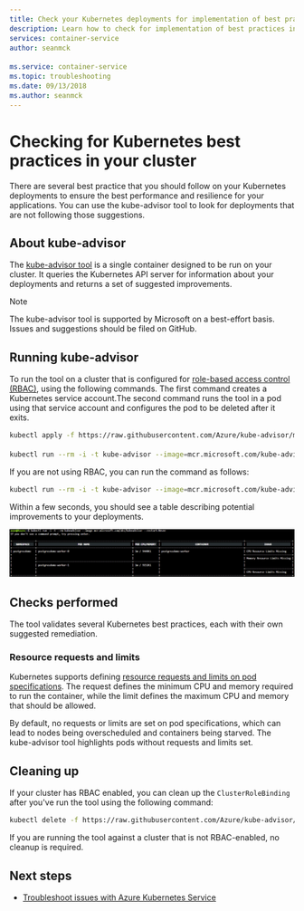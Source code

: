 ```yaml
---
title: Check your Kubernetes deployments for implementation of best practices
description: Learn how to check for implementation of best practices in your Kubernetes deployments using kube-advisor
services: container-service
author: seanmck

ms.service: container-service
ms.topic: troubleshooting
ms.date: 09/13/2018
ms.author: seanmck
---
```



# Checking for Kubernetes best practices in your cluster

There are several best practice that you should follow on your Kubernetes deployments to ensure the best performance and resilience for your applications. You can use the kube-advisor tool to look for deployments that are not following those suggestions.

## About kube-advisor

The [kube-advisor tool][kube-advisor-github] is a single container designed to be run on your cluster. It queries the Kubernetes API server for information about your deployments and returns a set of suggested improvements.

> [!NOTE]
> The kube-advisor tool is supported by Microsoft on a best-effort basis. Issues and suggestions should be filed on GitHub.

## Running kube-advisor

To run the tool on a cluster that is configured for [role-based access control (RBAC)](aad-integration.md), using the following commands. The first command creates a Kubernetes service account.The second command runs the tool in a pod using that service account and configures the pod to be deleted after it exits. 

```bash
kubectl apply -f https://raw.githubusercontent.com/Azure/kube-advisor/master/sa.yaml?token=ABLLDrNcuHMro9jQ0xduCaEbpzLupzQUks5bh3RhwA%3D%3D

kubectl run --rm -i -t kube-advisor --image=mcr.microsoft.com/kube-advisor --restart=Never --overrides="{ \"apiVersion\": \"v1\", \"spec\": { \"serviceAccountName\": \"kube-advisor\" } }"
```

If you are not using RBAC, you can run the command as follows:

```bash
kubectl run --rm -i -t kube-advisor --image=mcr.microsoft.com/kube-advisor --restart=Never
```

Within a few seconds, you should see a table describing potential improvements to your deployments.

![Kube-advisor output](./media/kube-advisor-tool/kube-advisor-output.png)

## Checks performed

The tool validates several Kubernetes best practices, each with their own suggested remediation.

### Resource requests and limits

Kubernetes supports defining [resource requests and limits on pod specifications][kube-cpumem]. The request defines the minimum CPU and memory required to run the container, while the limit defines the maximum CPU and memory that should be allowed.

By default, no requests or limits are set on pod specifications, which can lead to nodes being overscheduled and containers being starved. The kube-advisor tool highlights pods without requests and limits set.

## Cleaning up

If your cluster has RBAC enabled, you can clean up the `ClusterRoleBinding` after you've run the tool using the following command:

```bash
kubectl delete -f https://raw.githubusercontent.com/Azure/kube-advisor/master/sa.yaml?token=ABLLDrNcuHMro9jQ0xduCaEbpzLupzQUks5bh3RhwA%3D%3D
```

If you are running the tool against a cluster that is not RBAC-enabled, no cleanup is required.

## Next steps

- [Troubleshoot issues with Azure Kubernetes Service](troubleshooting.md)

<!-- RESOURCES -->

[kube-cpumem]: https://github.com/Azure/azure-quickstart-templates
[kube-advisor-github]: https://github.com/azure/kube-advisor